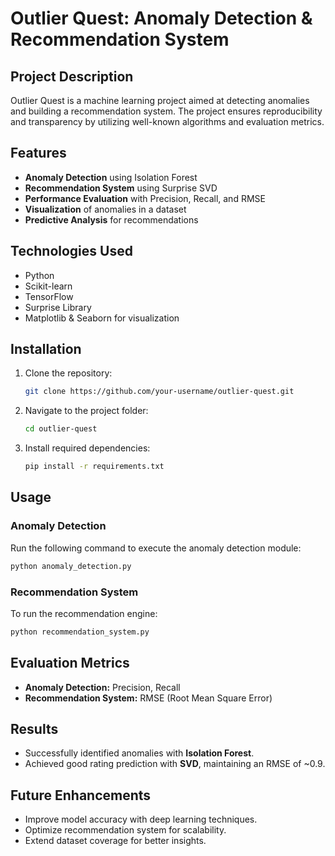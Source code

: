 # Outlier Quest: Anomaly Detection & Recommendation System

## Project Description

Outlier Quest is a machine learning project aimed at detecting anomalies and building a recommendation system. The project ensures reproducibility and transparency by utilizing well-known algorithms and evaluation metrics.

## Features

- **Anomaly Detection** using Isolation Forest
- **Recommendation System** using Surprise SVD
- **Performance Evaluation** with Precision, Recall, and RMSE
- **Visualization** of anomalies in a dataset
- **Predictive Analysis** for recommendations

## Technologies Used

- Python
- Scikit-learn
- TensorFlow
- Surprise Library
- Matplotlib & Seaborn for visualization

## Installation

1. Clone the repository:
   ```bash
   git clone https://github.com/your-username/outlier-quest.git
   ```
2. Navigate to the project folder:
   ```bash
   cd outlier-quest
   ```
3. Install required dependencies:
   ```bash
   pip install -r requirements.txt
   ```

## Usage

### Anomaly Detection

Run the following command to execute the anomaly detection module:

```bash
python anomaly_detection.py
```

### Recommendation System

To run the recommendation engine:

```bash
python recommendation_system.py
```

## Evaluation Metrics

- **Anomaly Detection:** Precision, Recall
- **Recommendation System:** RMSE (Root Mean Square Error)

## Results

- Successfully identified anomalies with **Isolation Forest**.
- Achieved good rating prediction with **SVD**, maintaining an RMSE of \~0.9.

## Future Enhancements

- Improve model accuracy with deep learning techniques.
- Optimize recommendation system for scalability.
- Extend dataset coverage for better insights.

